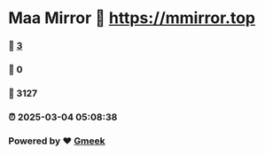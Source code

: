 # Maa Mirror :link: https://mmirror.top 
### :page_facing_up: [3](https://mmirror.top/tag.html) 
### :speech_balloon: 0 
### :hibiscus: 3127 
### :alarm_clock: 2025-03-04 05:08:38 
### Powered by :heart: [Gmeek](https://github.com/Meekdai/Gmeek)
